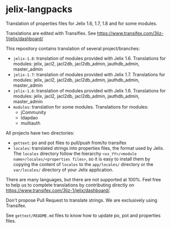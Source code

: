 jelix-langpacks
===============

Translation of properties files for Jelix 1.6, 1.7, 1.8 and for some modules.

Translations are edited with Transiflex. See https://www.transifex.com/3liz-1/jelix/dashboard/

This repository contains translation of several project/branches:
- `jelix-1.8`: translation of modules provided with Jelix 1.6.
  Translations for modules: jelix, jacl2, jacl2db, jacl2db_admin, jauthdb_admin, master_admin
- `jelix-1.7`: translation of modules provided with Jelix 1.7.
  Translations for modules: jelix, jacl2, jacl2db, jacl2db_admin, jauthdb_admin, master_admin
- `jelix-1.6`: translation of modules provided with Jelix 1.6.
  Translations for modules: jelix, jacl2, jacl2db, jacl2db_admin, jauthdb_admin, master_admin
- `modules`: translation for some modules. Translations for modules: 
  - jCommunity
  - ldapdao
  - multiauth

All projects have two directories:

- `gettext`: po and pot files to pull/push from/to transifex 
- `locales`: translated strings into properties files, the format used by Jelix.
  The `locales` directory follow the hierarchy `<xx_YY>/<module name>/locales/<properties files>`, 
  so it is easy to install them by copying the content of `locales` to the 
  `app/locales/` directory or the `var/locales/` directory of your Jelix application. 

There are many languages, but there are not supported at 100%. Feel free
to help us to complete translations by contributing directly on
https://www.transifex.com/3liz-1/jelix/dashboard/.

Don't propose Pull Request to translate strings. We are exclusively using Transifex.

See `gettext/README.md` files to know how to update po, pot and properties files.
